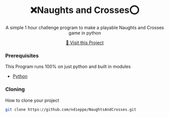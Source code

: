 
<h1 align="center" style="font-weight: bold;">❌Naughts and Crosses⭕</h1>


<p align="center">A simple 1 hour challenge program to make a playable Naughts and Crosses game in python</p>


<p align="center">
<a href="https://github.com/ndieppe/NaughtsAndCrosses">📱 Visit this Project</a>
</p>

<h3>Prerequisites</h3>

This Program runs 100% on just python and built in modules

- [Python](https://github.com/python)

<h3>Cloning</h3>

How to clone your project

```bash
git clone https://github.com/ndieppe/NaughtsAndCrosses.git
```
 

